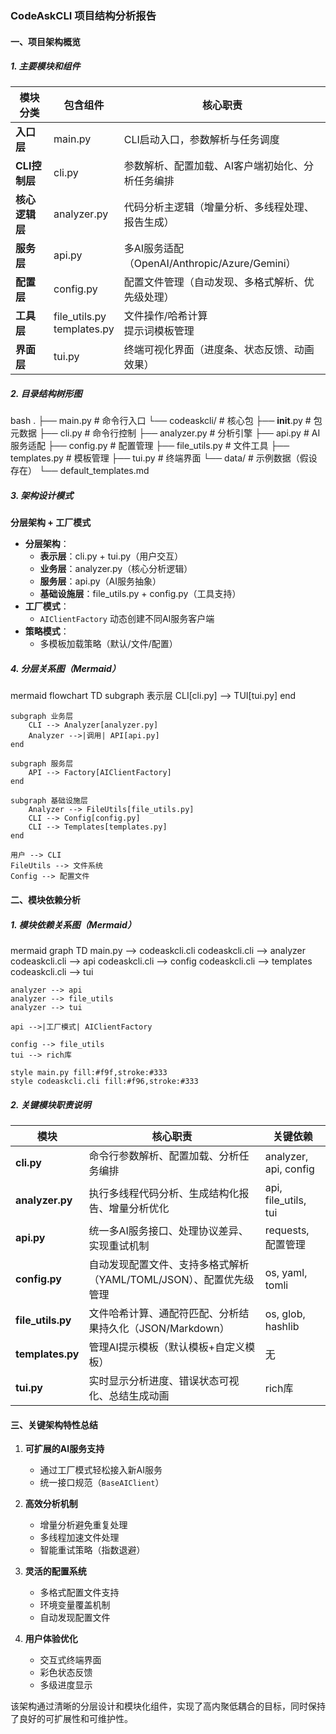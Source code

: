 ### CodeAskCLI 项目结构分析报告

#### 一、项目架构概览

##### 1. 主要模块和组件
| 模块分类       | 包含组件                          | 核心职责                                                                 |
|----------------|-----------------------------------|--------------------------------------------------------------------------|
| **入口层**     | main.py                          | CLI启动入口，参数解析与任务调度                                          |
| **CLI控制层**  | cli.py                           | 参数解析、配置加载、AI客户端初始化、分析任务编排                          |
| **核心逻辑层** | analyzer.py                      | 代码分析主逻辑（增量分析、多线程处理、报告生成）                          |
| **服务层**     | api.py                           | 多AI服务适配（OpenAI/Anthropic/Azure/Gemini）                            |
| **配置层**     | config.py                        | 配置文件管理（自动发现、多格式解析、优先级处理）                          |
| **工具层**     | file_utils.py<br>templates.py    | 文件操作/哈希计算<br>提示词模板管理                                       |
| **界面层**     | tui.py                           | 终端可视化界面（进度条、状态反馈、动画效果）                              |

##### 2. 目录结构树形图
bash
.
├── main.py                      # 命令行入口
└── codeaskcli/                  # 核心包
    ├── __init__.py              # 包元数据
    ├── cli.py                   # 命令行控制
    ├── analyzer.py              # 分析引擎
    ├── api.py                   # AI服务适配
    ├── config.py                # 配置管理
    ├── file_utils.py            # 文件工具
    ├── templates.py             # 模板管理
    ├── tui.py                   # 终端界面
    └── data/                    # 示例数据（假设存在）
        └── default_templates.md


##### 3. 架构设计模式
**分层架构 + 工厂模式**
- **分层架构**：
  - **表示层**：cli.py + tui.py（用户交互）
  - **业务层**：analyzer.py（核心分析逻辑）
  - **服务层**：api.py（AI服务抽象）
  - **基础设施层**：file_utils.py + config.py（工具支持）
- **工厂模式**：
  - `AIClientFactory` 动态创建不同AI服务客户端
- **策略模式**：
  - 多模板加载策略（默认/文件/配置）

##### 4. 分层关系图（Mermaid）
mermaid
flowchart TD
    subgraph 表示层
        CLI[cli.py] --> TUI[tui.py]
    end
    
    subgraph 业务层
        CLI --> Analyzer[analyzer.py]
        Analyzer -->|调用| API[api.py]
    end
    
    subgraph 服务层
        API --> Factory[AIClientFactory]
    end
    
    subgraph 基础设施层
        Analyzer --> FileUtils[file_utils.py]
        CLI --> Config[config.py]
        CLI --> Templates[templates.py]
    end
    
    用户 --> CLI
    FileUtils --> 文件系统
    Config --> 配置文件


#### 二、模块依赖分析

##### 1. 模块依赖关系图（Mermaid）
mermaid
graph TD
    main.py --> codeaskcli.cli
    codeaskcli.cli --> analyzer
    codeaskcli.cli --> api
    codeaskcli.cli --> config
    codeaskcli.cli --> templates
    codeaskcli.cli --> tui
    
    analyzer --> api
    analyzer --> file_utils
    analyzer --> tui
    
    api -->|工厂模式| AIClientFactory
    
    config --> file_utils
    tui --> rich库
    
    style main.py fill:#f9f,stroke:#333
    style codeaskcli.cli fill:#f96,stroke:#333


##### 2. 关键模块职责说明

| 模块               | 核心职责                                                                 | 关键依赖                  |
|--------------------|--------------------------------------------------------------------------|---------------------------|
| **cli.py**         | 命令行参数解析、配置加载、分析任务编排                                   | analyzer, api, config     |
| **analyzer.py**    | 执行多线程代码分析、生成结构化报告、增量分析优化                         | api, file_utils, tui      |
| **api.py**         | 统一多AI服务接口、处理协议差异、实现重试机制                             | requests, 配置管理        |
| **config.py**      | 自动发现配置文件、支持多格式解析（YAML/TOML/JSON）、配置优先级管理       | os, yaml, tomli           |
| **file_utils.py**  | 文件哈希计算、通配符匹配、分析结果持久化（JSON/Markdown）                | os, glob, hashlib         |
| **templates.py**   | 管理AI提示模板（默认模板+自定义模板）                                    | 无                        |
| **tui.py**         | 实时显示分析进度、错误状态可视化、总结生成动画                           | rich库                    |

#### 三、关键架构特性总结

1. **可扩展的AI服务支持**
   - 通过工厂模式轻松接入新AI服务
   - 统一接口规范（`BaseAIClient`）

2. **高效分析机制**
   - 增量分析避免重复处理
   - 多线程加速文件处理
   - 智能重试策略（指数退避）

3. **灵活的配置系统**
   - 多格式配置文件支持
   - 环境变量覆盖机制
   - 自动发现配置文件

4. **用户体验优化**
   - 交互式终端界面
   - 彩色状态反馈
   - 多级进度显示

该架构通过清晰的分层设计和模块化组件，实现了高内聚低耦合的目标，同时保持了良好的可扩展性和可维护性。
